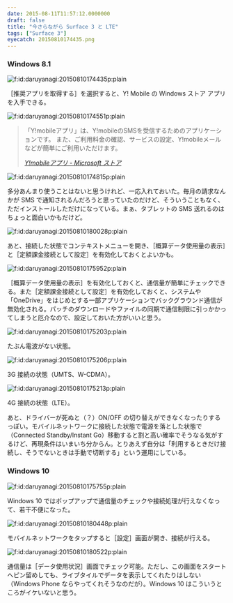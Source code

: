 ```yaml
---
date: 2015-08-11T11:57:12.0000000
draft: false
title: "今さらながら Surface 3 と LTE"
tags: ["Surface 3"]
eyecatch: 20150810174435.png
---
```


<div class="section">
<h3>Windows 8.1</h3>
<p><span itemscope itemtype="http://schema.org/Photograph"><img src="20150810174435.png" alt="f:id:daruyanagi:20150810174435p:plain" title="f:id:daruyanagi:20150810174435p:plain" class="hatena-fotolife" itemprop="image"></span></p><p>［推奨アプリを取得する］を選択すると、Y! Mobile の Windows ストア アプリを入手できる。</p><p><span itemscope itemtype="http://schema.org/Photograph"><img src="20150810174551.png" alt="f:id:daruyanagi:20150810174551p:plain" title="f:id:daruyanagi:20150810174551p:plain" class="hatena-fotolife" itemprop="image"></span><br />
</p>

<blockquote cite="https://www.microsoft.com/ja-JP/store/Apps/Y-mobile%E3%82%A2%E3%83%97%E3%83%AA/9NBLGGH3185Z">
<p>「Y!mobileアプリ」は、Y!mobileのSMSを受信するためのアプリケーションです。 また、ご利用料金の確認、サービスの設定、Y!mobileメールなどが簡単にご利用いただけます。</p>

<cite><a href="https://www.microsoft.com/ja-JP/store/Apps/Y-mobile%E3%82%A2%E3%83%97%E3%83%AA/9NBLGGH3185Z">Y!mobile&#x30A2;&#x30D7;&#x30EA; - Microsoft &#x30B9;&#x30C8;&#x30A2;</a></cite>
</blockquote>
<p><span itemscope itemtype="http://schema.org/Photograph"><img src="20150810174815.png" alt="f:id:daruyanagi:20150810174815p:plain" title="f:id:daruyanagi:20150810174815p:plain" class="hatena-fotolife" itemprop="image"></span></p><p>多分あんまり使うことはないと思うけれど、一応入れておいた。毎月の請求なんかが SMS で通知されるんだろうと思っていたのだけど、そういうこともなく、ただインストールしただけになっている。まぁ、タブレットの SMS 送れるのはちょっと面白いかもだけど。</p><p><span itemscope itemtype="http://schema.org/Photograph"><img src="20150810180028.png" alt="f:id:daruyanagi:20150810180028p:plain" title="f:id:daruyanagi:20150810180028p:plain" class="hatena-fotolife" itemprop="image"></span></p><p>あと、接続した状態でコンテキストメニューを開き、［概算データ使用量の表示］と［定額課金接続として設定］を有効化しておくとよいかも。</p><p><span itemscope itemtype="http://schema.org/Photograph"><img src="20150810175952.png" alt="f:id:daruyanagi:20150810175952p:plain" title="f:id:daruyanagi:20150810175952p:plain" class="hatena-fotolife" itemprop="image"></span></p><p>［概算データ使用量の表示］を有効化しておくと、通信量が簡単にチェックできる。また［定額課金接続として設定］を有効化しておくと、システムや「OneDrive」をはじめとする一部アプリケーションでバックグラウンド通信が無効化される。パッチのダウンロードやファイルの同期で通信制限に引っかかってしまうと厄介なので、設定しておいた方がいいと思う。</p><p><span itemscope itemtype="http://schema.org/Photograph"><img src="20150810175203.png" alt="f:id:daruyanagi:20150810175203p:plain" title="f:id:daruyanagi:20150810175203p:plain" class="hatena-fotolife" itemprop="image"></span></p><p>たぶん電波がない状態。</p><p><span itemscope itemtype="http://schema.org/Photograph"><img src="20150810175206.png" alt="f:id:daruyanagi:20150810175206p:plain" title="f:id:daruyanagi:20150810175206p:plain" class="hatena-fotolife" itemprop="image"></span></p><p>3G 接続の状態（UMTS、W-CDMA）。</p><p><span itemscope itemtype="http://schema.org/Photograph"><img src="20150810175213.png" alt="f:id:daruyanagi:20150810175213p:plain" title="f:id:daruyanagi:20150810175213p:plain" class="hatena-fotolife" itemprop="image"></span></p><p>4G 接続の状態（LTE）。</p><p>あと、ドライバーが死ぬと（？）ON/OFF の切り替えができなくなったりするっぽい。モバイルネットワークに接続した状態で電源を落とした状態で（Connected Standby/Instant Go）移動すると割と高い確率でそうなる気がするけど、再現条件はいまいち分からん。とりあえず自分は「利用するときだけ接続し、そうでないときは手動で切断する」という運用にしている。</p>

</div>
<div class="section">
<h3>Windows 10</h3>
<p><span itemscope itemtype="http://schema.org/Photograph"><img src="20150810175755.png" alt="f:id:daruyanagi:20150810175755p:plain" title="f:id:daruyanagi:20150810175755p:plain" class="hatena-fotolife" itemprop="image"></span></p><p>Windows 10 ではポップアップで通信量のチェックや接続処理が行えなくなって、若干不便になった。</p><p><span itemscope itemtype="http://schema.org/Photograph"><img src="20150810180448.png" alt="f:id:daruyanagi:20150810180448p:plain" title="f:id:daruyanagi:20150810180448p:plain" class="hatena-fotolife" itemprop="image"></span></p><p>モバイルネットワークをタップすると［設定］画面が開き、接続が行える。</p><p><span itemscope itemtype="http://schema.org/Photograph"><img src="20150810180522.png" alt="f:id:daruyanagi:20150810180522p:plain" title="f:id:daruyanagi:20150810180522p:plain" class="hatena-fotolife" itemprop="image"></span></p><p>通信量は［データ使用状況］画面でチェック可能。ただし、この画面をスタートへピン留めしても、ライブタイルでデータを表示してくれたりはしない（Windows Phone ならやってくれそうなのだが）。Windows 10 はこういうところがイケいないと思う。</p>

</div>